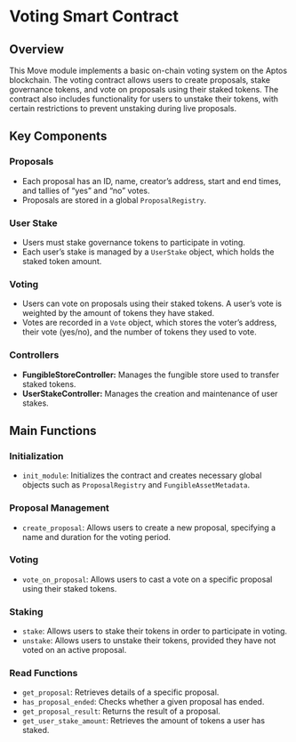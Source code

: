 # Voting Smart Contract

## Overview

This Move module implements a basic on-chain voting system on the Aptos blockchain. The voting contract allows users to create proposals, stake governance tokens, and vote on proposals using their staked tokens. The contract also includes functionality for users to unstake their tokens, with certain restrictions to prevent unstaking during live proposals.

## Key Components

### Proposals

- Each proposal has an ID, name, creator’s address, start and end times, and tallies of “yes” and “no” votes.
- Proposals are stored in a global `ProposalRegistry`.

### User Stake

- Users must stake governance tokens to participate in voting.
- Each user’s stake is managed by a `UserStake` object, which holds the staked token amount.

### Voting

- Users can vote on proposals using their staked tokens. A user’s vote is weighted by the amount of tokens they have staked.
- Votes are recorded in a `Vote` object, which stores the voter’s address, their vote (yes/no), and the number of tokens they used to vote.

### Controllers

- **FungibleStoreController:** Manages the fungible store used to transfer staked tokens.
- **UserStakeController:** Manages the creation and maintenance of user stakes.

## Main Functions

### Initialization

- `init_module`: Initializes the contract and creates necessary global objects such as `ProposalRegistry` and `FungibleAssetMetadata`.

### Proposal Management

- `create_proposal`: Allows users to create a new proposal, specifying a name and duration for the voting period.

### Voting

- `vote_on_proposal`: Allows users to cast a vote on a specific proposal using their staked tokens.

### Staking

- `stake`: Allows users to stake their tokens in order to participate in voting.
- `unstake`: Allows users to unstake their tokens, provided they have not voted on an active proposal.

### Read Functions

- `get_proposal`: Retrieves details of a specific proposal.
- `has_proposal_ended`: Checks whether a given proposal has ended.
- `get_proposal_result`: Returns the result of a proposal.
- `get_user_stake_amount`: Retrieves the amount of tokens a user has staked.